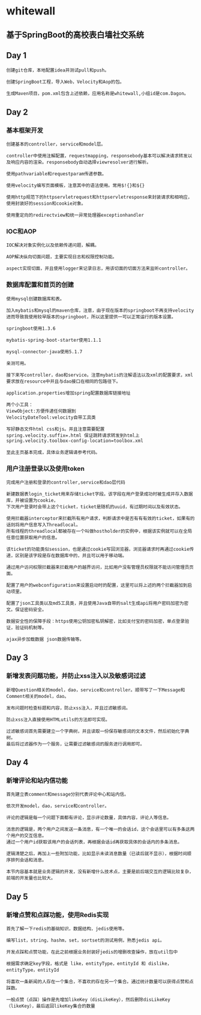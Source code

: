 # whitewall
基于SpringBoot的高校表白墙社交系统
---
## Day 1
    创建git仓库，本地配置idea并测试pull和push。
    
    创建SpringBoot工程，导入Web，Velocity和Aop的包。
    
    生成Maven项目，pom.xml包含上述依赖，应用名称是whitewall,小组id是com.Dagon。

## Day 2
### 基本框架开发
    创建基本的controller，service和model层。

    controller中使用注解配置，requestmapping，responsebody基本可以解决请求转发以及响应内容的渲染。responsebody自动选择viewresolver进行解析。

    使用pathvariable和requestparam传递参数。

    使用velocity编写页面模板，注意其中的语法使用。常用$!{}和${}

    使用http规范下的httpservletrequest和httpservletresponse来封装请求和相响应，使用封装好的session和cookie对象。

    使用重定向的redirectview和统一异常处理器exceptionhandler
### IOC和AOP
    IOC解决对象实例化以及依赖传递问题，解耦。

    AOP解决纵向切面问题，主要实现日志和权限控制功能。

    aspect实现切面，并且使用logger来记录日志，用该切面的切面方法来监听controller。
### 数据库配置和首页的创建

    使用mysql创建数据库和表。
    
    加入mybatis和mysql的maven仓库，注意，由于现在版本的springboot不再支持velocity进而导致我使用较早版本的springboot，所以这里提供一可以正常运行的版本设置。

    springboot使用1.3.6

    mybatis-spring-boot-starter使用1.1.1

    mysql-connector-java使用5.1.7

    亲测可用。
    
    接下来写controller，dao和service。注意mybatis的注解语法以及xml的配置要求，xml要求放在resource中并且与dao接口在相同的包路径下。
    
    application.properties增加spring配置数据库链接地址
    
    两个小工具：
    ViewObject:方便传递任何数据到
    VelocityDateTool:velocity自带工具类
    
    写好静态文件html css和js。并且注意需要配置
    spring.velocity.suffix=.html 保证跳转请求转发到html上
    spring.velocity.toolbox-config-location=toolbox.xml
    
    至此主页基本完成，具体业务逻辑请参考代码。
### 用户注册登录以及使用token
    完成用户注册和登录的controller,service和dao层代码

    新建数据表login_ticket用来存储ticket字段。该字段在用户登录成功时被生成并存入数据库，并被设置为cookie，
    下次用户登录时会带上这个ticket，ticket是随机的uuid，有过期时间以及有效状态。

    使用拦截器interceptor来拦截所有用户请求，判断请求中是否有有有效的ticket，如果有的话则将用户信息写入Threadlocal。
    所有线程的threadlocal都被存在一个叫做hostholder的实例中，根据该实例就可以在全局任意位置获取用户的信息。

    该ticket的功能类似session，也是通过cookie写回浏览器，浏览器请求时再通过cookie传递，区别是该字段是存在数据库中的，并且可以用于移动端。

    通过用户访问权限拦截器来拦截用户的越界访问，比如用户没有管理员权限就不能访问管理员页面。

    配置了用户的webconfiguration来设置启动时的配置，这里可以将上述的两个拦截器加到启动项里。

    配置了json工具类以及md5工具类，并且使用Java自带的salt生成api将用户密码加密为密文。保证密码安全。

    数据安全性的保障手段：https使用公钥加密私钥解密，比如支付宝的密码加密，单点登录验证，验证码机制等。

    ajax异步加载数据 json数据传输等。
## Day 3
### 新增发表问题功能，并防止xss注入以及敏感词过滤
    新增Question相关的model，dao，service和controller。顺带写了一下Message和Comment相关的model，dao。

    发布问题时检查标题和内容，防止xss注入，并且过滤敏感词。

    防止xss注入直接使用HTMLutils的方法即可实现。

    过滤敏感词首先需要建立一个字典树，并且读取一份保存敏感词的文本文件，然后初始化字典树。
    最后将过滤器作为一个服务，让需要过滤敏感词的服务进行调用即可。
## Day 4
### 新增评论和站内信功能
    首先建立表comment和message分别代表评论中心和站内信。
    
    依次开发model，dao，service和controller。
    
    评论的逻辑是每一个问题下面都有评论，显示评论数量，具体内容，评论人等信息。
    
    消息的逻辑是，两个用户之间发送一条消息，有一个唯一的会话id，这个会话里可以有多条这两个用户的交互信息。
    通过一个用户id获取该用户的会话列表，再根据会话id再获取具体的会话内的多条消息。
    
    逻辑清楚之后，再加上一些附加功能，比如显示未读消息数量（已读后就不显示），根据时间顺序排列会话和消息。
    
    本节内容基本就是业务逻辑的开发，没有新增什么技术点，主要是前后端交互的逻辑比较复杂，前端的开发量也比较大。
## Day 5
### 新增点赞和点踩功能，使用Redis实现
    首先了解一下redis的基础知识，数据结构，jedis使用等。

    编写list，string，hashm，set，sortset的测试用例，熟悉jedis api。

    开发点踩和点赞功能，在此之前根据业务封装好jedis的增删改查操作，放在util包中

    根据需求确定key字段，格式是 like，entityType，entityId 和 dislike，entityType，entityId

    将喜欢一条新闻的人存在一个集合，不喜欢的存在另一个集合。通过统计数量可以获得点赞和点踩数。

    一般点赞（点踩）操作是先增加likeKey（disLikeKey），然后删除disLikeKey（likeKey），最后返回likeKey集合的数量

